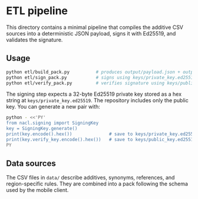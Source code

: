 # ETL pipeline

This directory contains a minimal pipeline that compiles the additive CSV sources
into a deterministic JSON payload, signs it with Ed25519, and validates the
signature.

## Usage

```bash
python etl/build_pack.py          # produces output/payload.json + output/meta.json
python etl/sign_pack.py           # signs using keys/private_key.ed25519
python etl/verify_pack.py         # verifies signature using keys/public_key.ed25519
```

The signing step expects a 32-byte Ed25519 private key stored as a hex string at
`keys/private_key.ed25519`. The repository includes only the public key. You can
generate a new pair with:

```bash
python - <<'PY'
from nacl.signing import SigningKey
key = SigningKey.generate()
print(key.encode().hex())              # save to keys/private_key.ed25519
print(key.verify_key.encode().hex())   # save to keys/public_key.ed25519
PY
```

## Data sources

The CSV files in `data/` describe additives, synonyms, references, and
region-specific rules. They are combined into a pack following the schema used
by the mobile client.
